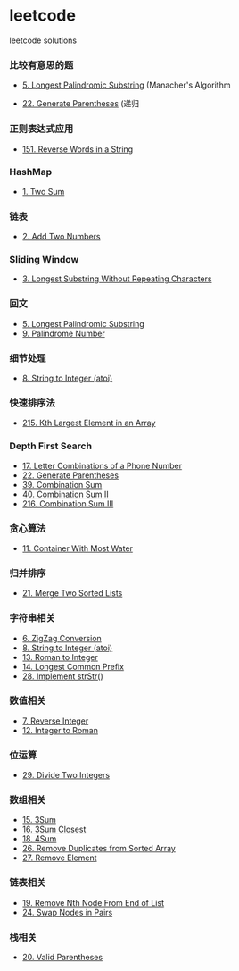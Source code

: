 # leetcode
leetcode solutions  

### 比较有意思的题

- [5. Longest Palindromic Substring](https://github.com/cucluoting/leetcode/blob/master/005_LongestPalindromicSubstring.md) (Manacher's Algorithm

- [22. Generate Parentheses](https://github.com/cucluoting/leetcode/blob/master/022_GenerateParentheses.md) (递归

### 正则表达式应用
- [151. Reverse Words in a String](https://github.com/cucluoting/leetcode/blob/master/151_ReverseWordsInAString.md)


### HashMap
- [1. Two Sum](https://github.com/cucluoting/leetcode/blob/master/001_TwoSum.md)

### 链表
- [2. Add Two Numbers](https://github.com/cucluoting/leetcode/blob/master/002_AddTwoNumbers.md)

### Sliding Window
- [3. Longest Substring Without Repeating Characters](https://github.com/cucluoting/leetcode/blob/master/003_LongestSubstringWithoutRepeatingCharacters.md)

### 回文
- [5. Longest Palindromic Substring](https://github.com/cucluoting/leetcode/blob/master/005_LongestPalindromicSubstring.md)
- [9. Palindrome Number](https://github.com/cucluoting/leetcode/blob/master/009_PalindromeNumber.md)

### 细节处理
- [8. String to Integer (atoi)](https://github.com/cucluoting/leetcode/blob/master/008_StringToInteger(atoi).md)

### 快速排序法
- [215. Kth Largest Element in an Array](https://github.com/cucluoting/leetcode/blob/master/215_KthLargestElementInAnArray.md)

### Depth First Search
- [17. Letter Combinations of a Phone Number](https://github.com/cucluoting/leetcode/blob/master/017_LetterCombinationsOfAPhoneNumber.md)
- [22. Generate Parentheses](https://github.com/cucluoting/leetcode/blob/master/022_GenerateParentheses.md)
- [39. Combination Sum](https://github.com/cucluoting/leetcode/blob/master/039_CombinationSum.md)
- [40. Combination Sum II](https://github.com/cucluoting/leetcode/blob/master/040_CombinationSumII.md)
- [216. Combination Sum III](https://github.com/cucluoting/leetcode/blob/master/216_CombinationSumIII.md)

### 贪心算法
- [11. Container With Most Water](https://github.com/cucluoting/leetcode/blob/master/011_ContainerWithMostWater.md)

### 归并排序
- [21. Merge Two Sorted Lists](https://github.com/cucluoting/leetcode/blob/master/021_MergeTwoSortedLists.md)

### 字符串相关
- [6. ZigZag Conversion](https://github.com/cucluoting/leetcode/blob/master/006_ZigZagConversion.md)
- [8. String to Integer (atoi)](https://github.com/cucluoting/leetcode/blob/master/008_StringToInteger(atoi).md)
- [13. Roman to Integer](https://github.com/cucluoting/leetcode/blob/master/013_RomanToInteger.md)
- [14. Longest Common Prefix](https://github.com/cucluoting/leetcode/blob/master/014_LongestCommonPrefix.md)
- [28. Implement strStr()](https://github.com/cucluoting/leetcode/blob/master/028_ImplementStrStr().md)

### 数值相关
- [7. Reverse Integer](https://github.com/cucluoting/leetcode/blob/master/007_ReverseInteger.md)
- [12. Integer to Roman](https://github.com/cucluoting/leetcode/blob/master/012_IntegerToRoman.md)

### 位运算
- [29. Divide Two Integers](https://github.com/cucluoting/leetcode/blob/master/029_DivideTwoIntegers.md)

### 数组相关
- [15. 3Sum](https://github.com/cucluoting/leetcode/blob/master/015_3Sum.md)
- [16. 3Sum Closest](https://github.com/cucluoting/leetcode/blob/master/016_3SumClosest.md)
- [18. 4Sum](https://github.com/cucluoting/leetcode/blob/master/018_4Sum.md)
- [26. Remove Duplicates from Sorted Array](https://github.com/cucluoting/leetcode/blob/master/026_RemoveDuplicatesFromSortedArray.md)
- [27. Remove Element](https://github.com/cucluoting/leetcode/blob/master/027_RemoveElement.md)

### 链表相关
- [19. Remove Nth Node From End of List](https://github.com/cucluoting/leetcode/blob/master/019_RemoveNthNodeFromEndOfList.md)
- [24. Swap Nodes in Pairs](https://github.com/cucluoting/leetcode/blob/master/024_SwapNodesInPairs.md)

### 栈相关
- [20. Valid Parentheses](https://github.com/cucluoting/leetcode/blob/master/020_ValidParentheses.md)
